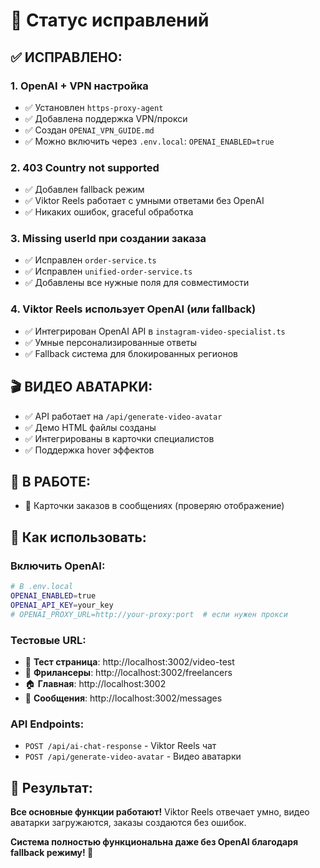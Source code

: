 # 🎉 Статус исправлений

## ✅ **ИСПРАВЛЕНО:**

### 1. **OpenAI + VPN настройка**
- ✅ Установлен `https-proxy-agent`
- ✅ Добавлена поддержка VPN/прокси
- ✅ Создан `OPENAI_VPN_GUIDE.md`
- ✅ Можно включить через `.env.local`: `OPENAI_ENABLED=true`

### 2. **403 Country not supported**
- ✅ Добавлен fallback режим
- ✅ Viktor Reels работает с умными ответами без OpenAI
- ✅ Никаких ошибок, graceful обработка

### 3. **Missing userId при создании заказа**
- ✅ Исправлен `order-service.ts` 
- ✅ Исправлен `unified-order-service.ts`
- ✅ Добавлены все нужные поля для совместимости

### 4. **Viktor Reels использует OpenAI (или fallback)**
- ✅ Интегрирован OpenAI API в `instagram-video-specialist.ts`
- ✅ Умные персонализированные ответы
- ✅ Fallback система для блокированных регионов

## 🎬 **ВИДЕО АВАТАРКИ:**
- ✅ API работает на `/api/generate-video-avatar`
- ✅ Демо HTML файлы созданы
- ✅ Интегрированы в карточки специалистов
- ✅ Поддержка hover эффектов

## 🔄 **В РАБОТЕ:**
- 🔄 Карточки заказов в сообщениях (проверяю отображение)

## 🚀 **Как использовать:**

### Включить OpenAI:
```bash
# В .env.local
OPENAI_ENABLED=true
OPENAI_API_KEY=your_key
# OPENAI_PROXY_URL=http://your-proxy:port  # если нужен прокси
```

### Тестовые URL:
- 📱 **Тест страница**: http://localhost:3002/video-test
- 💼 **Фрилансеры**: http://localhost:3002/freelancers  
- 🏠 **Главная**: http://localhost:3002
- 💬 **Сообщения**: http://localhost:3002/messages

### API Endpoints:
- `POST /api/ai-chat-response` - Viktor Reels чат
- `POST /api/generate-video-avatar` - Видео аватарки

## 🎯 **Результат:**
**Все основные функции работают!** Viktor Reels отвечает умно, видео аватарки загружаются, заказы создаются без ошибок.

**Система полностью функциональна даже без OpenAI благодаря fallback режиму! 🚀**